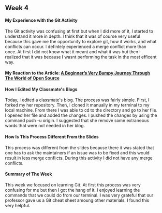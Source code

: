 ## Week 4

#### My Experience with the Git Activity 

The Git activity was confusing at first but when I did more of it, I started to understand it more in depth. I think that it was of course very useful because this gave me the opportunity to explore git, how it works, and what conflicts can occur. I defintely experienced a merge conflict more than once. At first I did not know what it meant and what it was but then I realized that it was because I wasnt performing the task in the most efficent way. 

#### My Reaction to the Article: [A Beginner’s Very Bumpy Journey Through The World of Open Source](https://www.freecodecamp.org/news/a-beginners-very-bumpy-journey-through-the-world-of-open-source-4d108d540b39)



#### How I Edited My Classmate's Blogs

Today, I edited a classmate's blog. The process was fairly simple. First, I forked my her repository. Then, I cloned it manually in my terminal to my local machine. From there I was able to cd to the directory and go to her file. I opened her file and added the changes. I pushed the changes by using the command push -u origin. I suggested that she remove some extraneous words that were not needed in her blog.

#### How Is This Process Different From the Slides

This process was different from the slides because there it was stated that one has to ask the maintainers if an issue was to be fixed and this would result in less merge conflicts. During this activity I did not have any merge conflicts. 

#### Summary of The Week

This week we focused on learning Git. At first this process was very confusing for me but then I got the hang of it. I enjoyed learning the commands that we could do from our terminal. I was very grateful that our professor gave us a Git cheat sheet amoung other materials. I found this very helpful.
